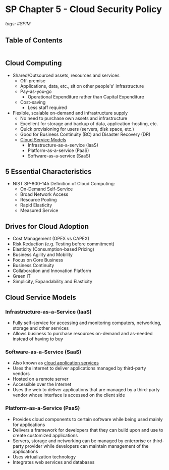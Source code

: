 # SP Chapter 5 - Cloud Security Policy

###### tags: #SPIM 

## Table of Contents
```toc
```

## Cloud Computing
- Shared/Outsourced assets, resources and services
	- Off-premise
	- Applications, data, etc., sit on other people's' infrastructure
	- Pay-as-you-go
		- Operational Expenditure rather than Capital Expenditure
	- Cost-saving
		- Less staff required
- Flexible, scalable on-demand and infrastructure supply
	- No need to purchase own assets and infrastructure
	- Excellent for storage and backup of data, application-hosting, etc.
	- Quick provisioning for users (servers, disk space, etc.)
	- Good for Business Continuity (BC) and Disaster Recovery (DR)
	- <u>Cloud Service Models</u>
		- Infrastructure-as-a-service (IaaS)
		- Platform-as-a-service (PaaS)
		- Software-as-a-service (SaaS)

## 5 Essential Characteristics
- NIST SP-800-145 Definition of Cloud Computing:
	- On-Demand Self-Service
	- Broad Network Access
	- Resource Pooling
	- Rapid Elasticity
	- Measured Service

## Drives for Cloud Adoption
- Cost Management (OPEX vs CAPEX)
- Risk Reduction (e.g. Testing before commitment)
- Elasticity (Consumption-based Pricing)
- Business Agility and Mobility
- Focus on Core Business
- Business Continuity
- Collaboration and Innovation Platform
- Green IT
- Simplicity, Expandability and Elasticity

## Cloud Service Models
### Infrastructure-as-a-Service (IaaS)
- Fully self-service for accessing and monitoring computers, networking, storage and other services
- Allows business to purchase resources on-demand and as-needed instead of having to buy 

### Software-as-a-Service (SaaS)
- Also known as <u>cloud application services</u>
- Uses the internet to deliver applications managed by third-party vendors
- Hosted on a remote server
- Accessible over the Internet
- Uses the web to deliver applications that are managed by a third-party vendor whose interface is accessed on the client side

### Platform-as-a-Service (PaaS)
- Provides cloud components to certain software while being used mainly for applications
- Delivers a framework for developers that they can build upon and use to create customized applications
- Servers, storage and networking can be managed by enterprise or third-party provider while developers can maintain management of the applications
- Uses virtualization technology
- Integrates web services and databases
